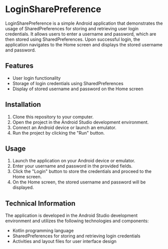 # LoginSharePreference

LoginSharePreference is a simple Android application that demonstrates the usage of SharedPreferences for storing and retrieving user login credentials. It allows users to enter a username and password, which are then stored using SharedPreferences. Upon successful login, the application navigates to the Home screen and displays the stored username and password.

## Features

- User login functionality
- Storage of login credentials using SharedPreferences
- Display of stored username and password on the Home screen

## Installation

1. Clone this repository to your computer.
2. Open the project in the Android Studio development environment.
3. Connect an Android device or launch an emulator.
4. Run the project by clicking the "Run" button.

## Usage

1. Launch the application on your Android device or emulator.
2. Enter your username and password in the provided fields.
3. Click the "Login" button to store the credentials and proceed to the Home screen.
4. On the Home screen, the stored username and password will be displayed.

## Technical Information

The application is developed in the Android Studio development environment and utilizes the following technologies and components:

- Kotlin programming language
- SharedPreferences for storing and retrieving login credentials
- Activities and layout files for user interface design



 
